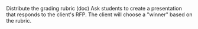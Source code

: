 Distribute the grading rubric (doc)
Ask students to create a presentation that responds to the client's RFP.  The client will choose a "winner" based on the rubric.
